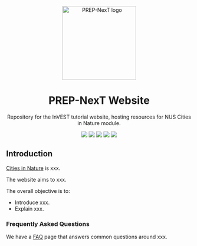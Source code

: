 <div align="center">
<img src="https://avatars.githubusercontent.com/PREP-NexT" alt="PREP-NexT logo" height ="auto" width="200" />
<br />
<h1>PREP-NexT Website</h1>
<p>
Repository for the InVEST tutorial website, hosting resources for NUS Cities in Nature module.
</p>
<p align="center">
<a href="https://github.com/XiaogangHe/InVEST-Cities-in-Nature" alt="GitHub contributors">
<img src="https://img.shields.io/github/contributors/moja-global/community-website.svg" /></a>
<a href="https://github.com/XiaogangHe/InVEST-Cities-in-Nature" alt="GitHub issues by-label">
<img src="https://img.shields.io/github/issues/XiaogangHe/InVEST-Cities-in-Nature" /></a>
<a href="https://PREP-SHOT.slack.com/" alt="Slack">
<img src="https://img.shields.io/badge/Slack-@layer5.svg?logo=slack" /></a>
<a href="https://twitter.com/Xiaogang_He" alt="Twitter Follow">
<img src="https://img.shields.io/twitter/follow/Xiaogang_He.svg?label=Follow&style=social" /></a>
<a href="https://github.com/XiaogangHe/InVEST-Cities-in-Nature" alt="License">
<img src="https://img.shields.io/github/license/moja-global/community-website.svg" /></a>
</p>
</div>

## Introduction

[Cities in Nature](https://xiaoganghe.github.io/NUS-CDE2503/) is xxx.

The website aims to xxx.

The overall objective is to:

- Introduce xxx.
- Explain xxx.

### Frequently Asked Questions

We have a [FAQ](https://xiaoganghe.github.io/InVEST-Cities-in-Nature/community/support/) page that answers common questions around xxx.

